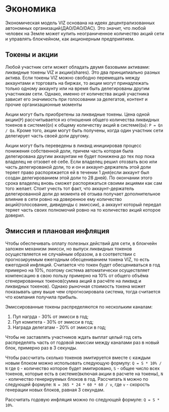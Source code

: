 # Экономика

Экономическая модель VIZ основана на идеях децентрализованных автономных организаций(ДАО/DAO/DAC). Это значит, что любой человек на Земле может купить неограниченное количество акций сети и управлять блокчейном, как акционерным предприятием.

## Токены и акции

Любой участник сети может обладать двумя базовыми активами: ликвидные токены VIZ и акции(shares). Это два принципиально разных актива. Если токены VIZ можно свободно перемещать между аккаунтами и торговать на биржах, то акции могут принадлежать только одному аккаунту или на время быть делегированы другим участникам сети. Однако, именно от количества акций участника зависит его значимость при голосовании за делегатов, контент и прочие организационные моменты

 Акции могут быть приобретены за ликвидные токены. Цена одной акции(``P``) рассчитывается из отношения общего количества ликвидных токенов в системе(``Qл``) к общему количеству акций в системе(``Qa``): ``P = Qл / Qа``. Кроме того, акции могут быть получены, когда один участник сети делегирует часть своей доли другому.

Акции могут быть переведены в ликвид инициировав процесс понижения собственной доли, причем часть которая была делегирована другим аккаунтам не будет понижена до тех пор пока владелец не отзовет её себе. Если владелец решил отозвать всю или часть делегированой доли, то и он и аккаунт-держатель этой доли теряет право распоряжается ей в течении 1 дня(если аккаунт был создан делегированием этой доли то 28 дней). По окончании этого срока владелец вновь сможет распоряжаться своими акциями как сам того желает. Стоит учесть тот факт, что аккаунт-держатель делегированной доли до момента её отзыва получает дополнительное влияние в сети ровно на доверенное ему количество акций(голосование, дивиденды с эмиссии), а аккаунт который передал теряет часть своих полномочий ровно на то количество акций которое доверил.

## Эмиссия и плановая инфляция

Чтобы обеспечивать оплату полезных действий для сети, в блокчейн заложен механизм эмисси, но выпуск ликвидных токенов осуществляется не случайным образом, а в соответствии с прогнозируемым ежегодным обесцениванием токена VIZ, то есть ежегодной инфляций. Считается что токен будет обесцениваться в год примерно на 10%, поэтому система автоматически осуществляет компенсацию в свою пользу примерно на 10% от общего объёма сгенерированных токенов(сумма акций в расчёте на ликвид и ликвидных токенов). Однако рыночная стоимость токена может показывать цену выше чем спрогнозировала система, тогда считается что компания получила прибыль.

Эмиссированные токены распределяются по нескольким каналам:

1. Пул нагрда - 30% от эмисси в год;
2. Пул комитета - 30% от эмисси в год;
3. Награда делегатам - 20% от эмисси в год;

Чтобы не заставлять участников ждать выплат целый год сеть распределять часть от годовой эмиссии  между каналами раз в новый блок, примерно раз в 3 секунды. 

Чтобы рассчитать сколько токенов эмитируется вместе с каждым новым блоком можно испольовать следующую формулу: ``Q = S * 10% / N`` где ``Q`` - количество которое будет эмитировано, ``S`` - общее число всех токенов, которые есть в системе(включая акции в расчете на токены), ``N`` - количество генерируемых блоков в год. Рассчитать ``N`` можно по следующей формуле: ``N = 365 * 24 * 60 * 60 / v``, где ``v`` - скорость генерации новых блоков, равная 3 секундам.

Рассчитать годовую инфляция можно по следующей формуле: ``Q = S * 10%``.
